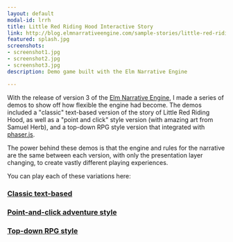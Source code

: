 ```yaml
---
layout: default
modal-id: lrrh
title: Little Red Riding Hood Interactive Story
link: http://blog.elmnarrativeengine.com/sample-stories/little-red-riding-hood/point-and-click/
featured: splash.jpg
screenshots:
- screenshot1.jpg
- screenshot2.jpg
- screenshot3.jpg
description: Demo game built with the Elm Narrative Engine

---
```


With the release of version 3 of the [Elm Narrative Engine](http://elmnarrativeengine.com/), I made a series of demos to show off how flexible the engine had become.  The demos included a "classic" text-based version of the story of Little Red Riding Hood, as well as a "point and click" style version (with amazing art from Samuel Herb), and a top-down RPG style version that integrated with [phaser.js](https://phaser.io/).

The power behind these demos is that the engine and rules for the narrative are the same between each version, with only the presentation layer changing, to create vastly different playing experiences.

You can play each of these variations here:

### <a href="http://blog.elmnarrativeengine.com/sample-stories/little-red-riding-hood/classic/">Classic text-based</a>

### <a href="http://blog.elmnarrativeengine.com/sample-stories/little-red-riding-hood/point-and-click/">Point-and-click adventure style</a>

### <a href="http://blog.elmnarrativeengine.com/sample-stories/little-red-riding-hood/top-down/">Top-down RPG style</a>

  
